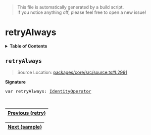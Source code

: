 > This file is automatically generated by a build script.<br>If you notice anything off, please feel free to open a new issue!

# retryAlways

<details><summary><b>Table of Contents</b></summary>

1. [<code>retryAlways</code>](#retryAlways)</details>

## <a name="retryAlways"></a><code>retryAlways</code>

> Source Location: [packages\/core\/src\/source.ts#L2991](..\/..\/packages\/core\/src\/source.ts#L2991)

<b>Signature</b>

<pre>var retryAlways: <a href="001-IdentityOperator.md#IdentityOperator">IdentityOperator</a></pre><br>

| [Previous \(retry\)](059-retry.md#readme) |
| --- |

<div align="right">

| [Next \(sample\)](061-sample.md#readme) |
| --- |
</div>
